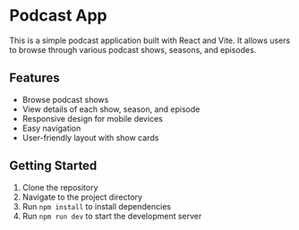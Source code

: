 # Podcast App

This is a simple podcast application built with React and Vite. It allows users to browse through various podcast shows, seasons, and episodes.

## Features

- Browse podcast shows
- View details of each show, season, and episode
- Responsive design for mobile devices
- Easy navigation
- User-friendly layout with show cards

## Getting Started

1. Clone the repository
2. Navigate to the project directory
3. Run `npm install` to install dependencies
4. Run `npm run dev` to start the development server